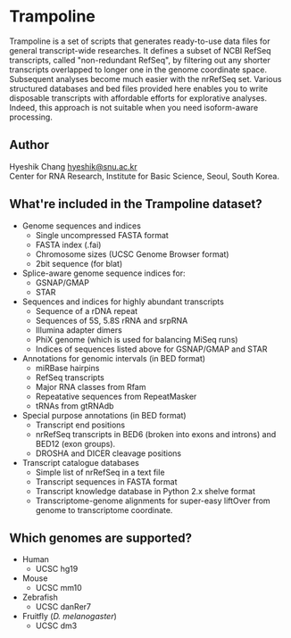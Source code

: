Trampoline
==========

Trampoline is a set of scripts that generates ready-to-use data
files for general transcript-wide researches. It defines a subset of
NCBI RefSeq transcripts, called "non-redundant RefSeq", by filtering
out any shorter transcripts overlapped to longer one in the genome
coordinate space.  Subsequent analyses become much easier with the
nrRefSeq set. Various structured databases and bed files provided here
enables you to write disposable transcripts with affordable efforts for
explorative analyses. Indeed, this approach is not suitable when you
need isoform-aware processing.


Author
------

Hyeshik Chang <hyeshik@snu.ac.kr>  
Center for RNA Research, Institute for Basic Science, Seoul, South Korea.


What're included in the Trampoline dataset?
-------------------------------------------

* Genome sequences and indices
  - Single uncompressed FASTA format
  - FASTA index (.fai)
  - Chromosome sizes (UCSC Genome Browser format)
  - 2bit sequence (for blat)
* Splice-aware genome sequence indices for:
  - GSNAP/GMAP
  - STAR
* Sequences and indices for highly abundant transcripts
  - Sequence of a rDNA repeat
  - Sequences of 5S, 5.8S rRNA and srpRNA
  - Illumina adapter dimers
  - PhiX genome (which is used for balancing MiSeq runs)
  - Indices of sequences listed above for GSNAP/GMAP and STAR
* Annotations for genomic intervals (in BED format)
  - miRBase hairpins
  - RefSeq transcripts
  - Major RNA classes from Rfam
  - Repeatative sequences from RepeatMasker 
  - tRNAs from gtRNAdb
* Special purpose annotations (in BED format)
  - Transcript end positions
  - nrRefSeq transcripts in BED6 (broken into exons and introns) and BED12 (exon groups).
  - DROSHA and DICER cleavage positions
* Transcript catalogue databases
  - Simple list of nrRefSeq in a text file
  - Transcript sequences in FASTA format
  - Transcript knowledge database in Python 2.x shelve format
  - Transcriptome-genome alignments for super-easy liftOver
    from genome to transcriptome coordinate.


Which genomes are supported?
----------------------------

* Human
  - UCSC hg19
* Mouse
  - UCSC mm10
* Zebrafish
  - UCSC danRer7
* Fruitfly (*D. melanogaster*)
  - UCSC dm3
